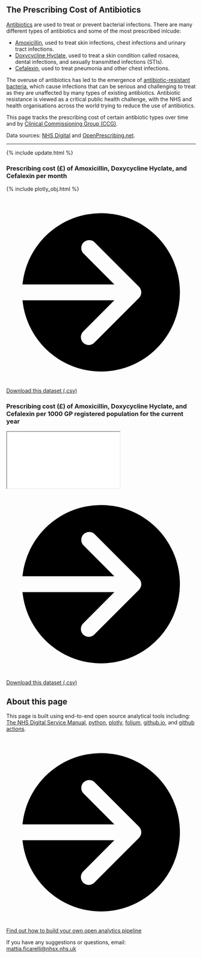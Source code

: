 <script src="https://cdn.plot.ly/plotly-latest.min.js"></script>

## The Prescribing Cost of Antibiotics

[Antibiotics](https://www.nhs.uk/conditions/antibiotics/) are used to treat or prevent bacterial infections. There are many different types of antibiotics and some of the most prescribed inlcude:

  - [Amoxicillin](https://www.nhs.uk/medicines/amoxicillin/), used to treat skin infections, chest infections and urinary tract infections.
  - [Doxycycline Hyclate](https://www.nhs.uk/medicines/doxycycline/), used to treat a skin condition called rosacea, dental infections, and sexually transmitted infections (STIs).
  - [Cefalexin](https://www.nhs.uk/medicines/cefalexin/), used to treat pneumonia and other chest infections.

The overuse of antibiotics has led to the emergence of [antibiotic-resistant bacteria](https://www.nhs.uk/conditions/antibiotics/antibiotic-antimicrobial-resistance/), which cause infections that can be serious and challenging to treat as they are unaffected by many types of existing antibiotics. Antibiotic resistance is viewed as a critical public health challenge, with the NHS and health organisations across the world trying to reduce the use of antibiotics.

This page tracks the prescribing cost of certain antibiotic types over time and by [Clinical Commissioning Group (CCG)](https://www.england.nhs.uk/ccgs/).

Data sources: [NHS Digital](https://digital.nhs.uk/data-and-information/publications/statistical/patients-registered-at-a-gp-practice) and [OpenPrescribing.net](https://openprescribing.net/).

<hr class="nhsuk-u-margin-top-0 nhsuk-u-margin-bottom-6">

{% include update.html %}

### Prescribing cost (£) of Amoxicillin, Doxycycline Hyclate, and Cefalexin per month 

{% include plotly_obj.html %}

<div class="nhsuk-action-link">
  <a class="nhsuk-action-link__link" href="assets/data/cost_antibiotics_per_month.csv">
    <svg class="nhsuk-icon nhsuk-icon__arrow-right-circle" xmlns="http://www.w3.org/2000/svg" viewBox="0 0 24 24" aria-hidden="true">
      <path d="M0 0h24v24H0z" fill="none"></path>
      <path d="M12 2a10 10 0 0 0-9.95 9h11.64L9.74 7.05a1 1 0 0 1 1.41-1.41l5.66 5.65a1 1 0 0 1 0 1.42l-5.66 5.65a1 1 0 0 1-1.41 0 1 1 0 0 1 0-1.41L13.69 13H2.05A10 10 0 1 0 12 2z"></path>
    </svg>
    <span class="nhsuk-action-link__text">Download this dataset (.csv)</span>
  </a>
</div>

### Prescribing cost (£) of Amoxicillin, Doxycycline Hyclate, and Cefalexin per 1000 GP registered population for the current year

<iframe src="./folium_obj.html"></iframe>

<div class="nhsuk-action-link">
  <a class="nhsuk-action-link__link" href="assets/data/cost_antibiotics_ccg_current_year.csv">
    <svg class="nhsuk-icon nhsuk-icon__arrow-right-circle" xmlns="http://www.w3.org/2000/svg" viewBox="0 0 24 24" aria-hidden="true">
      <path d="M0 0h24v24H0z" fill="none"></path>
      <path d="M12 2a10 10 0 0 0-9.95 9h11.64L9.74 7.05a1 1 0 0 1 1.41-1.41l5.66 5.65a1 1 0 0 1 0 1.42l-5.66 5.65a1 1 0 0 1-1.41 0 1 1 0 0 1 0-1.41L13.69 13H2.05A10 10 0 1 0 12 2z"></path>
    </svg>
    <span class="nhsuk-action-link__text">Download this dataset (.csv)</span>
  </a>
</div>


## About this page

This page is built using end-to-end open source analytical tools including: [The NHS Digital Service Manual](https://service-manual.nhs.uk/), [python](https://nhs-pycom.net/), [plotly](https://plotly.com/python/), [folium](http://python-visualization.github.io/folium/), [github.io](https://pages.github.com/), and [github actions](https://github.com/features/actions).

<div class="nhsuk-action-link">
  <a class="nhsuk-action-link__link" href="/open-health-statistics/blog">
    <svg class="nhsuk-icon nhsuk-icon__arrow-right-circle" xmlns="http://www.w3.org/2000/svg" viewBox="0 0 24 24" aria-hidden="true">
      <path d="M0 0h24v24H0z" fill="none"></path>
      <path d="M12 2a10 10 0 0 0-9.95 9h11.64L9.74 7.05a1 1 0 0 1 1.41-1.41l5.66 5.65a1 1 0 0 1 0 1.42l-5.66 5.65a1 1 0 0 1-1.41 0 1 1 0 0 1 0-1.41L13.69 13H2.05A10 10 0 1 0 12 2z"></path>
    </svg>
    <span class="nhsuk-action-link__text">Find out how to build your own open analytics pipeline</span>
  </a>
</div>

If you have any suggestions or questions, email: <a href="mailto:mattia.ficarelli@nhsx.nhs.uk">mattia.ficarelli@nhsx.nhs.uk</a>

